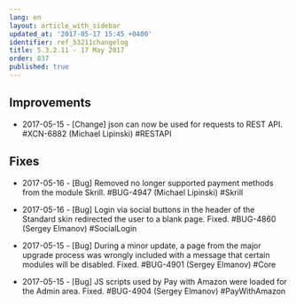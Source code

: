```yaml
---
lang: en
layout: article_with_sidebar
updated_at: '2017-05-17 15:45 +0400'
identifier: ref_53211changelog
title: 5.3.2.11 - 17 May 2017
order: 837
published: true
---
```

## Improvements

* 2017-05-15 - [Change] json can now be used for requests to REST API. #XCN-6882 (Michael Lipinski) #RESTAPI

## Fixes

* 2017-05-16 - [Bug] Removed no longer supported payment methods from the module Skrill. #BUG-4947 (Michael Lipinski) #Skrill

* 2017-05-16 - [Bug] Login via social buttons in the header of the Standard skin redirected the user to a blank page. Fixed. #BUG-4860 (Sergey Elmanov) #SocialLogin

* 2017-05-15 - [Bug] During a minor update, a page from the major upgrade process was wrongly included  with a message that certain modules will be disabled. Fixed. #BUG-4901 (Sergey Elmanov) #Core

* 2017-05-15 - [Bug] JS scripts used by Pay with Amazon were loaded for the Admin area. Fixed. #BUG-4904 (Sergey Elmanov) #PayWithAmazon


